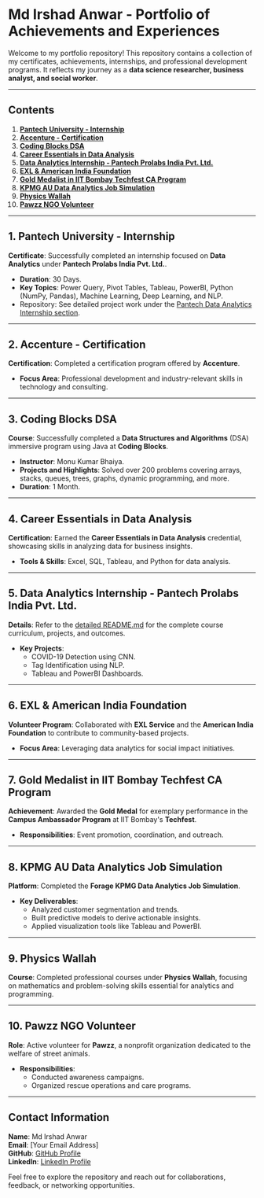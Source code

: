 # **Md Irshad Anwar - Portfolio of Achievements and Experiences**  

Welcome to my portfolio repository! This repository contains a collection of my certificates, achievements, internships, and professional development programs. It reflects my journey as a **data science researcher, business analyst, and social worker**.  

---

## **Contents**  

1. **[Pantech University - Internship](#pantech-university---internship)**  
2. **[Accenture - Certification](#accenture---certification)**  
3. **[Coding Blocks DSA](#coding-blocks-dsa)**  
4. **[Career Essentials in Data Analysis](#career-essentials-in-data-analysis)**  
5. **[Data Analytics Internship - Pantech Prolabs India Pvt. Ltd.](#data-analytics-internship---pantech-prolabs-india-pvt-ltd)**  
6. **[EXL & American India Foundation](#exl--american-india-foundation)**  
7. **[Gold Medalist in IIT Bombay Techfest CA Program](#gold-medalist-in-iit-bombay-techfest-ca-program)**  
8. **[KPMG AU Data Analytics Job Simulation](#kpmg-au-data-analytics-job-simulation)**  
9. **[Physics Wallah](#physics-wallah)**  
10. **[Pawzz NGO Volunteer](#pawzz-ngo-volunteer)**  

---

## **1. Pantech University - Internship**  
**Certificate**: Successfully completed an internship focused on **Data Analytics** under **Pantech Prolabs India Pvt. Ltd.**.  
- **Duration**: 30 Days.  
- **Key Topics**: Power Query, Pivot Tables, Tableau, PowerBI, Python (NumPy, Pandas), Machine Learning, Deep Learning, and NLP.  
- Repository: See detailed project work under the [Pantech Data Analytics Internship section](#data-analytics-internship---pantech-prolabs-india-pvt-ltd).  

---

## **2. Accenture - Certification**  
**Certification**: Completed a certification program offered by **Accenture**.  
- **Focus Area**: Professional development and industry-relevant skills in technology and consulting.  

---

## **3. Coding Blocks DSA**  
**Course**: Successfully completed a **Data Structures and Algorithms** (DSA) immersive program using Java at **Coding Blocks**.  
- **Instructor**: Monu Kumar Bhaiya.  
- **Projects and Highlights**: Solved over 200 problems covering arrays, stacks, queues, trees, graphs, dynamic programming, and more.  
- **Duration**: 1 Month.  

---

## **4. Career Essentials in Data Analysis**  
**Certification**: Earned the **Career Essentials in Data Analysis** credential, showcasing skills in analyzing data for business insights.  
- **Tools & Skills**: Excel, SQL, Tableau, and Python for data analysis.  

---

## **5. Data Analytics Internship - Pantech Prolabs India Pvt. Ltd.**  
**Details**: Refer to the [detailed README.md](#data-analytics-internship-30-days) for the complete course curriculum, projects, and outcomes.  
- **Key Projects**:  
  - COVID-19 Detection using CNN.  
  - Tag Identification using NLP.  
  - Tableau and PowerBI Dashboards.  

---

## **6. EXL & American India Foundation**  
**Volunteer Program**: Collaborated with **EXL Service** and the **American India Foundation** to contribute to community-based projects.  
- **Focus Area**: Leveraging data analytics for social impact initiatives.  

---

## **7. Gold Medalist in IIT Bombay Techfest CA Program**  
**Achievement**: Awarded the **Gold Medal** for exemplary performance in the **Campus Ambassador Program** at IIT Bombay's **Techfest**.  
- **Responsibilities**: Event promotion, coordination, and outreach.  

---

## **8. KPMG AU Data Analytics Job Simulation**  
**Platform**: Completed the **Forage KPMG Data Analytics Job Simulation**.  
- **Key Deliverables**:  
  - Analyzed customer segmentation and trends.  
  - Built predictive models to derive actionable insights.  
  - Applied visualization tools like Tableau and PowerBI.  

---

## **9. Physics Wallah**  
**Course**: Completed professional courses under **Physics Wallah**, focusing on mathematics and problem-solving skills essential for analytics and programming.  

---

## **10. Pawzz NGO Volunteer**  
**Role**: Active volunteer for **Pawzz**, a nonprofit organization dedicated to the welfare of street animals.  
- **Responsibilities**:  
  - Conducted awareness campaigns.  
  - Organized rescue operations and care programs.  

---

## **Contact Information**  
**Name**: Md Irshad Anwar  
**Email**: [Your Email Address]  
**GitHub**: [GitHub Profile](https://github.com/Irshadanwar)  
**LinkedIn**: [LinkedIn Profile](#)  

Feel free to explore the repository and reach out for collaborations, feedback, or networking opportunities.  
